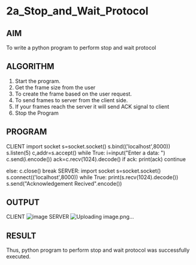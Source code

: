 # 2a_Stop_and_Wait_Protocol
## AIM 
To write a python program to perform stop and wait protocol
## ALGORITHM
1. Start the program.
2. Get the frame size from the user
3. To create the frame based on the user request.
4. To send frames to server from the client side.
5. If your frames reach the server it will send ACK signal to client
6. Stop the Program
## PROGRAM
CLIENT
import socket
s=socket.socket()
s.bind(('localhost',8000))
s.listen(5)
c,addr=s.accept()
while True:
 i=input("Enter a data: ")
 c.send(i.encode())
 ack=c.recv(1024).decode()
 if ack:
   print(ack)
   continue
   
 else:
   c.close()
   break
   SERVER:
   import socket
s=socket.socket()
s.connect(('localhost',8000))
while True:
 print(s.recv(1024).decode())
 s.send("Acknowledgement Recived".encode())
   
## OUTPUT
CLIENT
![image](https://github.com/SajenMurali/2a_Stop_and_Wait_Protocol/assets/164154502/19c2fff0-80a3-4878-9424-c4f281c85a16)
SERVER
![Uploading image.png…]()

## RESULT
Thus, python program to perform stop and wait protocol was successfully executed.
